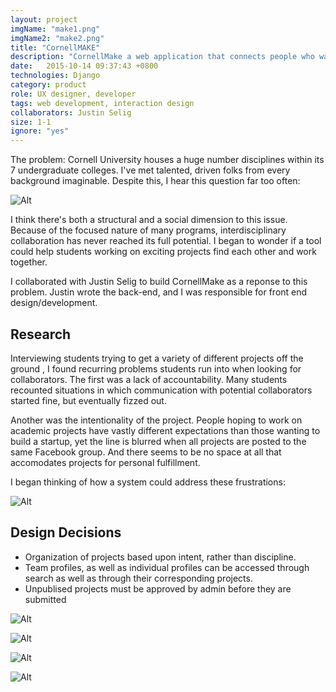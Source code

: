 ```yaml
---
layout: project
imgName: "make1.png"
imgName2: "make2.png"
title: "CornellMAKE"
description: "CornellMake a web application that connects people who want to collaborate."
date:   2015-10-14 09:37:43 +0800
technologies: Django
category: product
role: UX designer, developer
tags: web development, interaction design
collaborators: Justin Selig
size: 1-1
ignore: "yes"
---
```

The problem: Cornell University houses a huge number disciplines within its 7 undergraduate colleges. I've met talented, driven folks from every background imaginable. Despite this, I hear this question far too often:

![Alt](/img/cornellmake/sketch.jpg)

I think there's both a structural and a social dimension to this issue. Because of the focused nature of many programs, interdisciplinary collaboration has never reached its full potential. I began to wonder if a tool could help students working on exciting projects find each other and work together. 

I collaborated with Justin Selig to build CornellMake as a reponse to this problem. Justin wrote the back-end, and I was responsible for front end design/development.

Research
-------

Interviewing students trying to get a variety of different projects off the ground , I found recurring problems students run into when looking for collaborators. The first was a lack of accountability. Many students recounted situations in which communication with potential collaborators started fine, but eventually fizzed out.

Another was the intentionality of the project. People hoping to work on academic projects have vastly different expectations than those wanting to build a startup, yet the line is blurred when all projects are posted to the same Facebook group. And there seems to be no space at all that accomodates projects for personal fulfillment.

I began thinking of how a system could address these frustrations:

![Alt](/img/cornellmake/productarchitecture.jpg)

Design Decisions
---------

* Organization of projects based upon intent, rather than discipline.
* Team profiles, as well as individual profiles can be accessed through search as well as through their corresponding projects.
* Unpublised projects must be approved by admin before they are submitted

![Alt](/img/cornellmake/screen1.jpg)

![Alt](/img/cornellmake/screen2.jpg)

![Alt](/img/cornellmake/screen3.jpg)

![Alt](/img/cornellmake/screen4.jpg)






